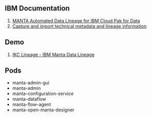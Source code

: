 ## IBM Documentation
1. [MANTA Automated Data Lineage for IBM Cloud Pak for Data](https://www.ibm.com/docs/en/cloud-paks/cp-data/4.8.x?topic=services-manta-automated-data-lineage)
2. [Capture and import technical metadata and lineage information](https://www.ibm.com/docs/en/cloud-paks/cp-data/4.8.x?topic=data-importing-metadata)

## Demo
1. [IKC Lineage - IBM Manta Data Lineage](https://github.com/sanjitc/Cloud-Pak-for-Data/blob/main/wkc/manta/Demo%20IKC%20Lineage%20-%20IBM%20Manta%20Data%20Lineage.MP4.zip)

## Pods
- manta-admin-gui
- manta-admin
- manta-configuration-service
- manta-dataflow
- manta-flow-agent
- manta-open-manta-designer

